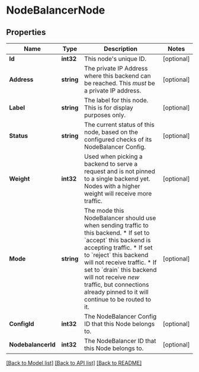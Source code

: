 # NodeBalancerNode

## Properties
Name | Type | Description | Notes
------------ | ------------- | ------------- | -------------
**Id** | **int32** | This node&#39;s unique ID. | [optional] 
**Address** | **string** | The private IP Address where this backend can be reached. This _must_ be a private IP address.  | [optional] 
**Label** | **string** | The label for this node.  This is for display purposes only.  | [optional] 
**Status** | **string** | The current status of this node, based on the configured checks of its NodeBalancer Config.  | [optional] 
**Weight** | **int32** | Used when picking a backend to serve a request and is not pinned to a single backend yet.  Nodes with a higher weight will receive more traffic.  | [optional] 
**Mode** | **string** | The mode this NodeBalancer should use when sending traffic to this backend. * If set to &#x60;accept&#x60; this backend is accepting traffic. * If set to &#x60;reject&#x60; this backend will not receive traffic. * If set to &#x60;drain&#x60; this backend will not receive _new_ traffic, but connections already   pinned to it will continue to be routed to it.  | [optional] 
**ConfigId** | **int32** | The NodeBalancer Config ID that this Node belongs to.  | [optional] 
**NodebalancerId** | **int32** | The NodeBalancer ID that this Node belongs to.  | [optional] 

[[Back to Model list]](../README.md#documentation-for-models) [[Back to API list]](../README.md#documentation-for-api-endpoints) [[Back to README]](../README.md)


